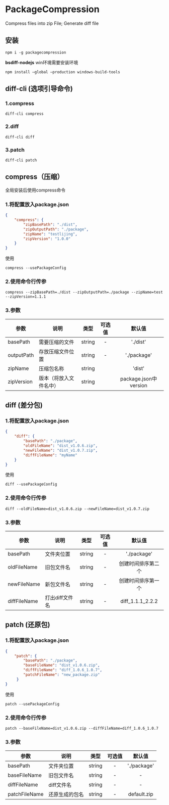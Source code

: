 # PackageCompression
Compress files into zip File;  Generate diff file 



## 安装

```
npm i -g packagecompression
```



**bsdiff-nodejs**   win环境需要安装环境

```
npm install –global –production windows-build-tools
```



## diff-cli (选项引导命令)

### 1.compress

```
diff-cli compress
```

### 2.diff

```
diff-cli diff
```

### 3.patch

```
diff-cli patch
```





## compress（压缩）

全局安装后使用compress命令

### 1.将配置放入package.json

```json
{
    "compress": {
        "zipBasePath": "./dist",
        "zipOutputPath": "./package",
        "zipName": "testlijing",
        "zipVersion": "1.0.0"
  	}
}
```

使用

```shell
compress --usePackageConfig
```

### 2.使用命令行传参

```shell
compress --zipBasePath=./dist --zipOutputPath=./package --zipName=test --zipVersion=1.1.1
```

### 3.参数

| 参数       | 说明                   | 类型   | 可选值 |        默认值         |
| ---------- | ---------------------- | ------ | :----: | :-------------------: |
| basePath   | 需要压缩的文件         | string |   -    |       './dist'        |
| outputPath | 存放压缩文件位置       | string |   -    |      './package'      |
| zipName    | 压缩包名称             | string |        |        'dist'         |
| zipVersion    | 版本（将放入文件名中） | string |        | package.json中version |



## diff (差分包)

### 1.将配置放入package.json

```json
{
    "diff": {
        "basePath": "./package",
        "oldFileName": "dist_v1.0.6.zip",
        "newFileName": "dist_v1.0.7.zip",
        "diffFileName": "myName"
  	}
}
```

使用

```shell
diff --usePackageConfig
```

### 2.使用命令行传参

```shell
diff --oldFileName=dist_v1.0.6.zip --newFileName=dist_v1.0.7.zip
```

### 3.参数

| 参数         | 说明           | 类型   | 可选值 |       默认值       |
| ------------ | -------------- | ------ | :----: | :----------------: |
| basePath     | 文件夹位置     | string |   -    |    './package'     |
| oldFileName  | 旧包文件名     | string |   -    | 创建时间排序第二个 |
| newFileName  | 新包文件名     | string |   -    | 创建时间排序第一个 |
| diffFileName | 打出diff文件名 | string |   -    |  diff_1.1.1_2.2.2  |





## patch (还原包)

### 1.将配置放入package.json

```json
{
    "patch": {
        "basePath": "./package",
        "baseFileName": "dist_v1.0.6.zip",
        "diffFileName": "diff_1.0.6_1.0.7",
        "patchFileName": "new_package.zip"
     }
}
```

使用

```shell
patch --usePackageConfig
```

### 2.使用命令行传参

```shell
patch --baseFileName=dist_v1.0.6.zip --diffFileName=diff_1.0.6_1.0.7
```

### 3.参数

| 参数          | 说明           | 类型   | 可选值 |   默认值    |
| ------------- | -------------- | ------ | :----: | :---------: |
| basePath      | 文件夹位置     | string |   -    | './package' |
| baseFileName  | 旧包文件名     | string |   -    |      -      |
| diffFileName  | diff文件名     | string |   -    |      -      |
| patchFileName | 还原生成的包名 | string |   -    | default.zip |

